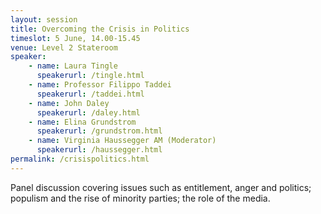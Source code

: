 ```yaml
---
layout: session
title: Overcoming the Crisis in Politics
timeslot: 5 June, 14.00-15.45
venue: Level 2 Stateroom
speaker:
    - name: Laura Tingle
      speakerurl: /tingle.html
    - name: Professor Filippo Taddei
      speakerurl: /taddei.html
    - name: John Daley
      speakerurl: /daley.html
    - name: Elina Grundstrom
      speakerurl: /grundstrom.html
    - name: Virginia Haussegger AM (Moderator)
      speakerurl: /haussegger.html
permalink: /crisispolitics.html
---
```



Panel discussion covering issues such as entitlement, anger and politics; populism and the rise of minority parties; the role of the media.